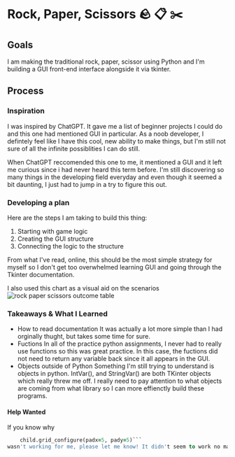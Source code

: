 # Rock, Paper, Scissors :rock: :clipboard: :scissors:
## Goals
I am making the traditional rock, paper, scissor using Python and I'm building a GUI front-end interface alongside it via tkinter.


## Process
### Inspiration
I was inspired by ChatGPT. It gave me a list of beginner projects I could do and this one had mentioned GUI in particular. As a noob developer, I defintely feel like I have this cool, new ability to make things, but I'm still not sure of all the infinite possiblities I can do still. 

When ChatGPT reccomended this one to me, it mentioned a GUI and it left me curious since i had never heard this term before. I'm still discovering so many things in the developing field everyday and even though it seemed a bit daunting, I just had to jump in a try to figure this out.

### Developing a plan
Here are the steps I am taking to build this thing:
1. Starting with game logic
2. Creating the GUI structure
3. Connecting the logic to the structure

From what I've read, online, this should be the most simple strategy for myself so I don't get too overwhelmed learning GUI and going through the Tkinter documentation.

I also used this chart as a visual aid on the scenarios ![rock paper scissors outcome table](https://user-images.githubusercontent.com/24843872/80303689-53ac4400-87cf-11ea-96d1-7f845e6f1379.png)

### Takeaways & What I Learned
- How to read documentation
It was actually a lot more simple than I had orginally thught, but takes some time for sure.
- Fuctions
In all of the practice python assignments, I never had to really use functions so this was great practice.
In this case, the fuctions did not need to return any variable back since it all appears in the GUI.
- Objects outside of Python
Something I'm still trying to understand is objects in python. IntVar(), and StringVar() are both TKinter objects which really threw me off. I really need to pay attention to what objects are coming from what library so I can more effienctly build these programs.

#### Help Wanted 
If you know why 
```for child in mainFrame.winfo_children(): 
    child.grid_configure(padx=5, pady=5)```
wasn't working for me, please let me know! It didn't seem to work no matter where I had placed it in the code.

